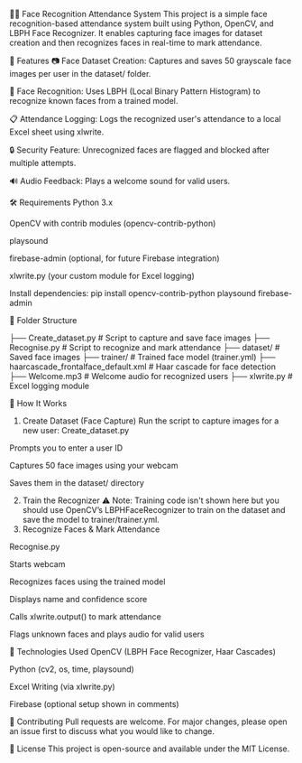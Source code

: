 👩‍🏫 Face Recognition Attendance System
This project is a simple face recognition-based attendance system built using Python, OpenCV, and LBPH Face Recognizer. It enables capturing face images for dataset creation and then recognizes faces in real-time to mark attendance.

📸 Features
📷 Face Dataset Creation: Captures and saves 50 grayscale face images per user in the dataset/ folder.


🧠 Face Recognition: Uses LBPH (Local Binary Pattern Histogram) to recognize known faces from a trained model.


📋 Attendance Logging: Logs the recognized user's attendance to a local Excel sheet using xlwrite.


🔒 Security Feature: Unrecognized faces are flagged and blocked after multiple attempts.


🔊 Audio Feedback: Plays a welcome sound for valid users.



🛠 Requirements
Python 3.x


OpenCV with contrib modules (opencv-contrib-python)


playsound


firebase-admin (optional, for future Firebase integration)


xlwrite.py (your custom module for Excel logging)


Install dependencies:
pip install opencv-contrib-python playsound firebase-admin


📁 Folder Structure

├── Create_dataset.py          # Script to capture and save face images
├── Recognise.py               # Script to recognize and mark attendance
├── dataset/                   # Saved face images
├── trainer/                   # Trained face model (trainer.yml)
├── haarcascade_frontalface_default.xml  # Haar cascade for face detection
├── Welcome.mp3                # Welcome audio for recognized users
├── xlwrite.py                 # Excel logging module


🚀 How It Works
1. Create Dataset (Face Capture)
Run the script to capture images for a new user:
Create_dataset.py

Prompts you to enter a user ID


Captures 50 face images using your webcam


Saves them in the dataset/ directory


2. Train the Recognizer
⚠️ Note: Training code isn't shown here but you should use OpenCV’s LBPHFaceRecognizer to train on the dataset and save the model to trainer/trainer.yml.
3. Recognize Faces & Mark Attendance

Recognise.py

Starts webcam


Recognizes faces using the trained model


Displays name and confidence score


Calls xlwrite.output() to mark attendance


Flags unknown faces and plays audio for valid users



🧠 Technologies Used
OpenCV (LBPH Face Recognizer, Haar Cascades)


Python (cv2, os, time, playsound)


Excel Writing (via xlwrite.py)


Firebase (optional setup shown in comments)



🤝 Contributing
Pull requests are welcome. For major changes, please open an issue first to discuss what you would like to change.

📄 License
This project is open-source and available under the MIT License.

